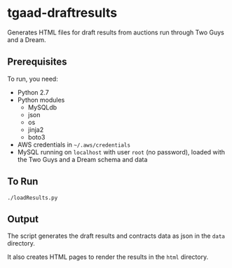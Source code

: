 # tgaad-draftresults
Generates HTML files for draft results from auctions run through Two Guys and a Dream.

## Prerequisites

To run, you need:

 - Python 2.7
 - Python modules
   - MySQLdb
   - json
   - os
   - jinja2
   - boto3
 - AWS credentials in `~/.aws/credentials`
 - MySQL running on `localhost` with user `root` (no password), loaded with the Two Guys and a Dream schema and data

## To Run

    ./loadResults.py

## Output

The script generates the draft results and contracts data as json in the `data` directory.

It also creates HTML pages to render the results in the `html` directory.
